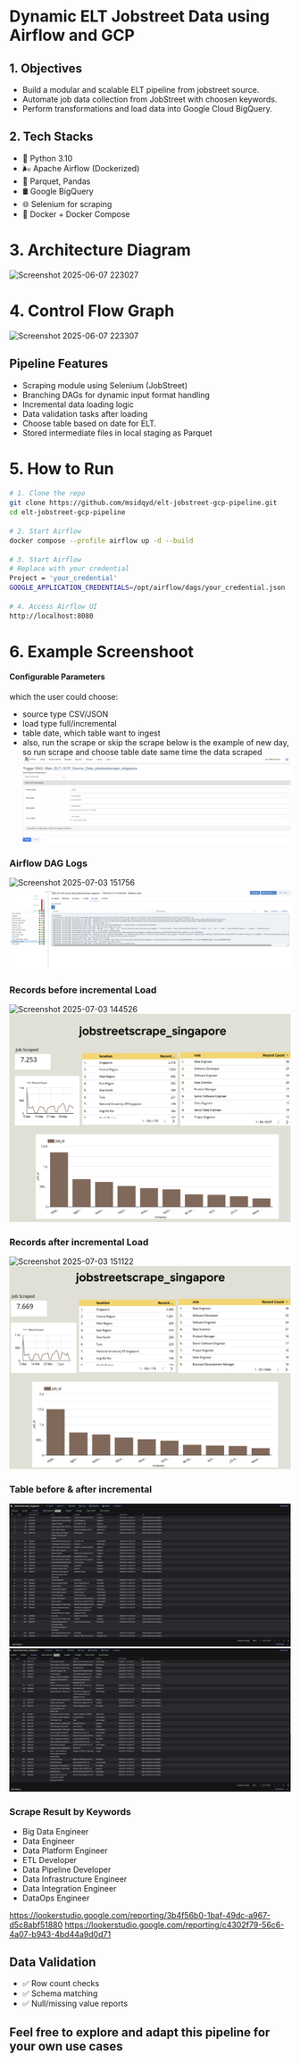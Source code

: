 
# Dynamic ELT Jobstreet Data using Airflow and GCP 

## 1. Objectives
- Build a modular and scalable ELT pipeline from jobstreet source.
- Automate job data collection from JobStreet with choosen keywords.
- Perform transformations and load data into Google Cloud BigQuery.

## 2. Tech Stacks
- 🐍 Python 3.10
- 🌬️ Apache Airflow (Dockerized)
- 📄 Parquet, Pandas
- 🛢️ Google BigQuery
- 🌐 Selenium for scraping
- 🐳 Docker + Docker Compose

# 3. Architecture Diagram
![Screenshot 2025-06-07 223027](https://github.com/user-attachments/assets/72afc5f6-986f-4a80-bfac-e1b009ff12a9)

# 4. Control Flow Graph
![Screenshot 2025-06-07 223307](https://github.com/user-attachments/assets/940d0e45-e8c8-4c0e-832a-5027832a603d)

## Pipeline Features
- Scraping module using Selenium (JobStreet)
- Branching DAGs for dynamic input format handling
- Incremental data loading logic
- Data validation tasks after loading
- Choose table based on date for ELT.
- Stored intermediate files in local staging as Parquet
# 5. How to Run
```bash
# 1. Clone the repo
git clone https://github.com/msidqyd/elt-jobstreet-gcp-pipeline.git
cd elt-jobstreet-gcp-pipeline

# 2. Start Airflow
docker compose --profile airflow up -d --build

# 3. Start Airflow
# Replace with your credential
Project = 'your_credential'                                             # At Main_DAG
GOOGLE_APPLICATION_CREDENTIALS=/opt/airflow/dags/your_credential.json   # At .ENV

# 4. Access Airflow UI
http://localhost:8080
```
# 6. Example Screenshoot
#### Configurable Parameters
which the user could choose:
- source type CSV/JSON
- load type full/incremental
- table date, which table want to ingest
- also, run the scrape or skip the scrape
below is the example of new day, so run scrape and choose table date same time the data scraped
![alt text](image-13.png)

### Airflow DAG Logs 
![Screenshot 2025-07-03 151756](https://github.com/user-attachments/assets/997fa145-f643-4ef4-a8b7-4cee943d0018)
![alt text](image-1.png)

### Records before incremental Load
![Screenshot 2025-07-03 144526](https://github.com/user-attachments/assets/136dd928-0b66-4522-b579-2349948758b7)
![alt text](image-3.png)

### Records after incremental Load
![Screenshot 2025-07-03 151122](https://github.com/user-attachments/assets/ae41506d-b958-48f2-8a00-91a0d37ec353)
![alt text](image-5.png)

### Table before & after incremental
![alt text](<Screenshot 2025-06-08 190839.png>)
![alt text](image-12.png)

### Scrape Result by Keywords
- Big Data Engineer
- Data Engineer
- Data Platform Engineer
- ETL Developer
- Data Pipeline Developer
- Data Infrastructure Engineer
- Data Integration Engineer
- DataOps Engineer

https://lookerstudio.google.com/reporting/3b4f56b0-1baf-49dc-a967-d5c8abf51880
https://lookerstudio.google.com/reporting/c4302f79-56c6-4a07-b943-4bd44a9d0d71

## Data Validation
- ✅ Row count checks
- ✅ Schema matching
- ✅ Null/missing value reports


## Feel free to explore and adapt this pipeline for your own use cases
